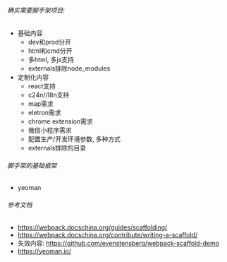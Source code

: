 ###### 确实需要脚手架项目:

- 基础内容
  - dev和prod分开
  - html和cmd分开
  - 多html, 多js支持
  - externals排除node_modules
- 定制化内容
  - react支持
  - c24n/i18n支持
  - map需求
  - eletron需求
  - chrome extension需求
  - 微信小程序需求
  - 配置生产/开发环境参数, 多种方式
  - externals排除的目录

###### 脚手架的基础框架

- yeoman

###### 参考文档

- https://webpack.docschina.org/guides/scaffolding/
- https://webpack.docschina.org/contribute/writing-a-scaffold/
- 失效内容: https://github.com/evenstensberg/webpack-scaffold-demo
- https://yeoman.io/